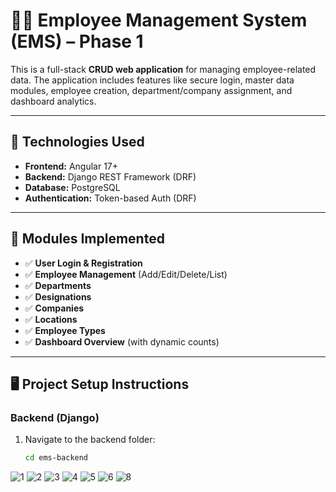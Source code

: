 # 🧑‍💼 Employee Management System (EMS) – Phase 1

This is a full-stack **CRUD web application** for managing employee-related data. The application includes features like secure login, master data modules, employee creation, department/company assignment, and dashboard analytics.

---

## 🚀 Technologies Used

- **Frontend:** Angular 17+
- **Backend:** Django REST Framework (DRF)
- **Database:** PostgreSQL
- **Authentication:** Token-based Auth (DRF)

---

## 📂 Modules Implemented

- ✅ **User Login & Registration**
- ✅ **Employee Management** (Add/Edit/Delete/List)
- ✅ **Departments**
- ✅ **Designations**
- ✅ **Companies**
- ✅ **Locations**
- ✅ **Employee Types**
- ✅ **Dashboard Overview** (with dynamic counts)

---

## 🖥️ Project Setup Instructions

### Backend (Django)

1. Navigate to the backend folder:
   ```bash
   cd ems-backend
![1](https://github.com/user-attachments/assets/755880e3-c0d8-45b4-8542-00efca56c50e)
![2](https://github.com/user-attachments/assets/c9a3d976-a3b7-4c49-b672-e2470a944dcd)
![3](https://github.com/user-attachments/assets/62e6d1df-67ad-4bf2-81c1-3c59ea5c9f3a)
![4](https://github.com/user-attachments/assets/014bff52-c489-472f-8a20-b7f29f2c770f)
![5](https://github.com/user-attachments/assets/30e00380-b76b-471f-97a5-7eadf7616df2)
![6](https://github.com/user-attachments/assets/419551d1-c528-4032-9ede-ca1298aaf9e9)
![8](https://github.com/user-attachments/assets/bd6a45b1-418e-4eac-9285-bbdef24a2472)



